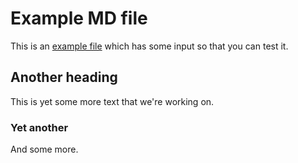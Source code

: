 # Example MD file

This is an [example file](https://www.elmsln.org/) which has some input so that you can test it.

## Another heading
This is yet some more text that we're working on.

### Yet another
And some more.